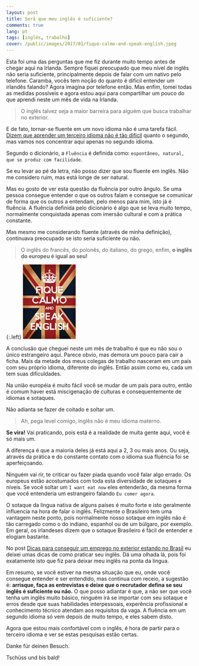 ```yaml
---
layout: post
title: Será que meu inglês é suficiente?
comments: true
lang: pt
tags: [inglês, trabalho]
cover: /public/images/2017/01/fique-calmo-and-speak-english.jpeg
---
```


Esta foi uma das perguntas que me fiz durante muito tempo antes de chegar aqui na Irlanda. Sempre fiquei preocupado que meu nível de inglês não seria suficiente, principalmente depois de falar com um nativo pelo telefone. Caramba, vocês tem noção do quanto é difícil entender um irlandês falando? Agora imagina por telefone então. Mas enfim, tomei todas as medidas possíveis e agora estou aqui para compartilhar um pouco do que aprendi neste um mês de vida na Irlanda.

> O inglês talvez seja a maior barreira para alguém que busca trabalhar no exterior.

E de fato, tornar-se fluente em um novo idioma não é uma tarefa fácil. [Dizem que aprender um terceiro idioma não é tão difícil](https://www.sciencedaily.com/releases/2011/02/110201110915.htm) quanto o segundo, mas vamos nos concentrar aqui apenas no segundo idioma.

Segundo o dicionário, a `Fluência` é definida como: `espontâneo, natural, que se produz com facilidade`.

Se eu levar ao pé da letra, não posso dizer que sou fluente em inglês. Não me considero ruim, mas está longe de ser natural.

Mas eu gosto de ver esta questão da fluência por outro ângulo. Se uma pessoa consegue entender o que os outros falam e consegue se comunicar de forma que os outros a entendam, pelo menos para mim, isto já é fluência. A fluência definida pelo dicionário é algo que se leva muito tempo, normalmente conquistada apenas com imersão cultural e com a prática constante.

Mas mesmo me considerando fluente (através de minha definição), continuava preocupado se isto seria suficiente ou não.

> O inglês do francês, do polonês, do italiano, do grego, enfim, **o inglês do europeu é igual ao seu!**

{:.left}
![](/public/images/2017/01/fique-calmo-and-speak-english.jpeg)

A conclusão que cheguei neste um mês de trabalho é que eu não sou o único estrangeiro aqui. Parece obvio, mas demora um pouco para cair a ficha. Mais da metade dos meus colegas de trabalho nasceram em um país com seu próprio idioma, diferente do inglês. Então assim como eu, cada um tem suas dificuldades.  

Na união européia é muito fácil você se mudar de um país para outro, então é comum haver está miscigenação de culturas e consequentemente de idiomas e sotaques.

Não adianta se fazer de coitado e soltar um.

> Ah, pega level comigo, inglês não é meu idioma materno. 

**Se vira!** Vai praticando, pois está é a realidade de muita gente aqui, você é só mais um.

A diferença é que a maioria deles já está aqui a 2, 3 ou mais anos. Ou seja, através da prática e do constante contato com o idioma sua fluência foi se aperfeiçoando.

Ninguém vai rir, te criticar ou fazer piada quando você falar algo errado. Os europeus estão acostumados com toda esta diversidade de sotaques e níveis. Se você soltar um `I want eat now` eles entenderão, da mesma forma que você entenderia um estrangeiro falando `Eu comer agora`.

O sotaque da língua nativa de alguns países é muito forte e isto geralmente influencia na hora de falar o inglês. Felizmente o Brasileiro tem uma vantagem neste ponto, pois normalmente nosso sotaque em inglês não é tão carregado como o do indiano, espanhol ou de um búlgaro, por exemplo. Em geral, os irlandeses dizem que o sotaque Brasileiro é fácil de entender e elogiam bastante.

No post [Dicas para conseguir um emprego no exterior estando no Brasil](/2016/12/29/dicas-para-conseguir-um-emprego-no-exterior-estando-no-brasil/) eu deixei umas dicas de como praticar seu inglês. Dá uma olhada lá, pois foi exatamente isto que fiz para deixar meu inglês na ponta da lingua.

Em resumo, se você estiver na mesma situação que eu, onde você consegue entender e ser entendido, mas continua com receio, a sugestão é: **arrisque, faça as entrevistas e deixe que o recrutador defina se seu inglês é suficiente ou não.** O que posso adiantar é que, a não ser que você tenha um inglês muito básico, ninguém irá se importar com seu sotaque e erros desde que suas habilidades interpessoais, experência profissional e conhecimento técnico atendam aos requisitos da vaga. A fluência em um segundo idioma só vem depois de muito tempo, e eles sabem disto.

Agora que estou mais confortável com o inglês, é hora de partir para o terceiro idioma e ver se estas pesquisas estão certas.

Danke für deinen Besuch.

Tschüss und bis bald!
